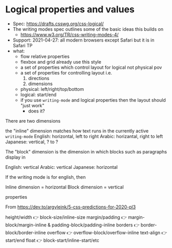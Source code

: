 # Logical properties and values

* Spec: https://drafts.csswg.org/css-logical/
* The writing modes spec outlines some of the basic ideas this builds on
    * https://www.w3.org/TR/css-writing-modes-4/
* Support: 2021-04-27: all modern browsers except Safari but it is in Safari TP
* what:
  * flow relative properties
  * flexbox and grid already use this style
  * a set of properties which control layout for logical not physical pov
  * a set of properties for controlling layout i.e.
    1. directions
    2. dimensions
  * physical: left/right/top/bottom
  * logical: start/end
  * if you use `writing-mode` and logical properties then the layout should "just work"
    * does it?

There are two dimensions

the "inline" dimension matches how text runs in the currently active `writing-mode`
English: horizontal, left to right
Arabic: horizantal, right to left
Japanese: vertical, ? to ?

The "block" dimension is the dimension in which blocks such as paragraphs display in

English: vertical
Arabic: vertical
Japanese: horizontal

If the writing mode is for english, then

Inline dimension = horizontal
Block dimension = vertical


properties

From https://dev.to/argyleink/5-css-predictions-for-2020-pl3

height/width 👉 block-size/inline-size
margin/padding 👉 margin-block/margin-inline & padding-block/padding-inline
borders 👉 border-block/border-inline
overflow 👉 overflow-block/overflow-inline
text-align 👉 start/end
float 👉 block-start/inline-start/etc